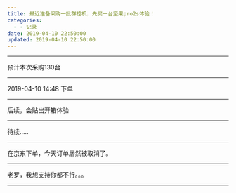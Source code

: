 ```yaml
---
title: 最近准备采购一批群控机，先买一台坚果pro2s体验！
categories:
  - - 记录
date: 2019-04-10 22:50:00
updated: 2019-04-10 22:50:00
---
```


* * *

  
预计本次采购130台  

* * *

  
2019-04-10 14:48 下单  

* * *

  
后续，会贴出开箱体验  

* * *

  
待续.....  

* * *

  
在京东下单，今天订单居然被取消了。  

* * *

  
老罗，我想支持你都不行。。。  

* * *